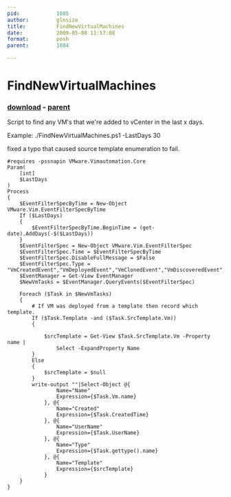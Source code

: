```yaml
---
pid:            1085
author:         glnsize
title:          FindNewVirtualMachines
date:           2009-05-08 11:57:08
format:         posh
parent:         1084

---
```


# FindNewVirtualMachines

### [download](Scripts\1085.ps1) - [parent](Scripts\1084.md)

Script to find any VM's that we're added to vCenter in the last x days.

Example:
./FindNewVirtualMachines.ps1 -LastDays 30

fixed a typo that caused source template enumeration to fail.

```posh
#requires -pssnapin VMware.Vimautomation.Core
Param(
    [int]
    $LastDays
)
Process
{
    $EventFilterSpecByTime = New-Object VMware.Vim.EventFilterSpecByTime
    If ($LastDays)
    {
        $EventFilterSpecByTime.BeginTime = (get-date).AddDays(-$($LastDays))
    }
    $EventFilterSpec = New-Object VMware.Vim.EventFilterSpec
    $EventFilterSpec.Time = $EventFilterSpecByTime
    $EventFilterSpec.DisableFullMessage = $False
    $EventFilterSpec.Type = "VmCreatedEvent","VmDeployedEvent","VmClonedEvent","VmDiscoveredEvent","VmRegisteredEvent"
    $EventManager = Get-View EventManager
    $NewVmTasks = $EventManager.QueryEvents($EventFilterSpec)

    Foreach ($Task in $NewVmTasks)
    {
        # If VM was deployed from a template then record which template.
        If ($Task.Template -and ($Task.SrcTemplate.Vm))
        {
            
            $srcTemplate = Get-View $Task.SrcTemplate.Vm -Property name | 
                Select -ExpandProperty Name
        }
        Else
        {
            $srcTemplate = $null
        }
        write-output ""|Select-Object @{
                Name="Name"
                Expression={$Task.Vm.name}
            }, @{
                Name="Created"
                Expression={$Task.CreatedTime}
            }, @{
                Name="UserName"
                Expression={$Task.UserName}
            }, @{        
                Name="Type"
                Expression={$Task.gettype().name}
            }, @{
                Name="Template"
                Expression={$srcTemplate}
            }
    } 
}
```
